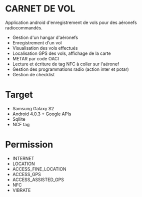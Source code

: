 # CARNET DE VOL
Application android d'enregistrement de vols pour des aéronefs radiocommandés.

* Gestion d'un hangar d'aéronefs 
* Enregistrement d'un vol
* Visualisation des vols effectués
* Localisation GPS des vols, affichage de la carte
* METAR par code OACI
* Lecture et écriture de tag NFC à coller sur l'aéronef
* Gestion des programmations radio (action inter et potar)
* Gestion de checklist

# Target
* Samsung Galaxy S2
* Android 4.0.3 + Google APIs
* Sqllite
* NCF tag

# Permission
* INTERNET
* LOCATION
* ACCESS_FINE_LOCATION
* ACCESS_GPS
* ACCESS_ASSISTED_GPS
* NFC
* VIBRATE
